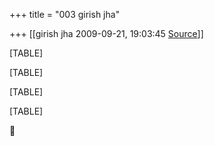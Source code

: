 +++
title = "003 girish jha"

+++
[[girish jha	2009-09-21, 19:03:45 [Source](https://groups.google.com/g/bvparishat/c/wv_QHw-PIfc)]]



[TABLE]

[TABLE]

[TABLE]

[TABLE]



